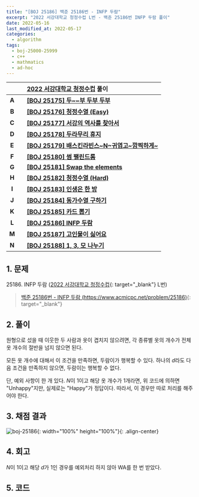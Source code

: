 ```yaml
---
title: "[BOJ 25186] 백준 25186번 - INFP 두람"
excerpt: "2022 서강대학교 청정수컵 L번 - 백준 25186번 INFP 두람 풀이"
date: 2022-05-16
last_modified_at: 2022-05-17
categories:
  - algorithm
tags:
  - boj-25000-25999
  - c++
  - mathmatics
  - ad-hoc
---
```


|||[2022 서강대학교 청정수컵](https://burningfalls.github.io/contest/sogang-baekjoon-contest/) 풀이|
|:---:|:---:|:---|
|**A**||**[[BOJ 25175] 두~~부 두부 두부](https://burningfalls.github.io/algorithm/boj-25175/)**|
|**B**||**[[BOJ 25176] 청정수열 (Easy)](https://burningfalls.github.io/algorithm/boj-25176/)**|
|**C**||**[[BOJ 25177] 서강의 역사를 찾아서](https://burningfalls.github.io/algorithm/boj-25177/)**|
|**D**||**[[BOJ 25178] 두라무리 휴지](https://burningfalls.github.io/algorithm/boj-25178/)**|
|**E**||**[[BOJ 25179] 배스킨라빈스~N~귀엽고~깜찍하게~](https://burningfalls.github.io/algorithm/boj-25179/)**|
|**F**||**[[BOJ 25180] 썸 팰린드롬](https://burningfalls.github.io/algorithm/boj-25180/)**|
|**G**||**[[BOJ 25181] Swap the elements](https://burningfalls.github.io/algorithm/boj-25181/)**|
|**H**||**[[BOJ 25182] 청정수열 (Hard)](https://burningfalls.github.io/algorithm/boj-25182/)**|
|**I**||**[[BOJ 25183] 인생은 한 방](https://burningfalls.github.io/algorithm/boj-25183/)**|
|**J**||**[[BOJ 25184] 동가수열 구하기](https://burningfalls.github.io/algorithm/boj-25184/)**|
|**K**||**[[BOJ 25185] 카드 뽑기](https://burningfalls.github.io/algorithm/boj-25185/)**|
|**L**||**[[BOJ 25186] INFP 두람](https://burningfalls.github.io/algorithm/boj-25186/)**|
|**M**||**[[BOJ 25187] 고인물이 싫어요](https://burningfalls.github.io/algorithm/boj-25187/)**|
|**N**||**[[BOJ 25188] 1, 3, 모 나누기](https://burningfalls.github.io/algorithm/boj-25188/)**|

## 1. 문제
$25186$. INFP 두람 ([2022 서강대학교 청정수컵](https://burningfalls.github.io/contest/sogang-baekjoon-contest/){: target="_blank"} L번)

> [백준 25186번 - INFP 두람 (https://www.acmicpc.net/problem/25186)](https://www.acmicpc.net/problem/25186){: target="_blank"}

## 2. 풀이

원형으로 섰을 때 이웃한 두 사람과 옷이 겹치지 않으려면, 각 종류별 옷의 개수가 전체 옷 개수의 절반을 넘지 않으면 된다. 

모든 옷 개수에 대해서 이 조건을 만족하면, 두람이가 행복할 수 있다. 하나의 $d$라도 다음 조건을 만족하지 않으면, 두람이는 행복할 수 없다.

단, 예외 사항이 한 개 있다. $N$이 $1$이고 해당 옷 개수가 $1$개라면, 위 코드에 의하면 "Unhappy"지만, 실제로는 "Happy"가 정답이다. 따라서, 이 경우만 따로 처리를 해주어야 한다.

## 3. 채점 결과

![boj-25186](https://user-images.githubusercontent.com/30232837/168543301-e817e59d-c203-4ca9-8c11-8f85f0e2af38.png "boj-25186"){: width="100%" height="100%"}{: .align-center}

## 4. 회고

$N$이 $1$이고 해당 $d$가 $1$인 경우를 예외처리 하지 않아 WA를 한 번 받았다.

## 5. 코드

<script src="https://gist.github.com/BurningFalls/c494719080affc71f4ca21bbc12e6046.js"></script>